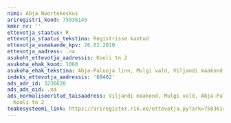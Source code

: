 ```yaml
---
nimi: Abja Noortekeskus
ariregistri_kood: 75036145
kmkr_nr: ''
ettevotja_staatus: R
ettevotja_staatus_tekstina: Registrisse kantud
ettevotja_esmakande_kpv: 26.02.2010
ettevotja_aadress: .na
asukoht_ettevotja_aadressis: Kooli tn 2
asukoha_ehak_kood: 1060
asukoha_ehak_tekstina: Abja-Paluoja linn, Mulgi vald, Viljandi maakond
indeks_ettevotja_aadressis: '69402'
ads_adr_id: 3236620
ads_ads_oid: .na
ads_normaliseeritud_taisaadress: Viljandi maakond, Mulgi vald, Abja-Paluoja linn,
  Kooli tn 2
teabesysteemi_link: https://ariregister.rik.ee/ettevotja.py?ark=75036145&ref=rekvisiidid
---
```

